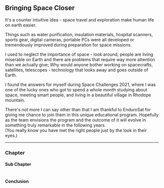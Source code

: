 ## Bringing Space Closer

It's a counter intuitive idea - space travel and exploration make human life on earth easier.

Things such as water purification, insulation materials, hospital scanners, sports gear, digital cameras, portable PCs were all developed or tremendously improved during preparation for space missions.

I used to neglect the importance of space - look around, people are living miserable on Earth and there are problems that require way more attention than we actually give;
Why would anyone bother working on spacecrafts, satellites, telescopes - technology that looks away and goes outside of Earth.

I found the answers for myself during Space Challenges 2021, where I was one of the lucky ones who got to spend a whole month studying about space, meeting smart people, and living in a beautiful village in Rhodope mountain.

There's not more I can say other than that I am thankful to EnduroSat for giving me chance to join them in this unique educational program.
Hopefully as the team envisions the program and the outcome of it will evolve in something truly remarkable in the following years.                                                
(You really know you have met the right people just by the look in their eyes.)

---

### Chapter

#### Sub Chapter

```

```

#### Conclusion


